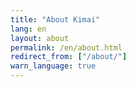 ```yaml
---
title: "About Kimai"
lang: en
layout: about
permalink: /en/about.html
redirect_from: ["/about/"]
warn_language: true
---
```

   
